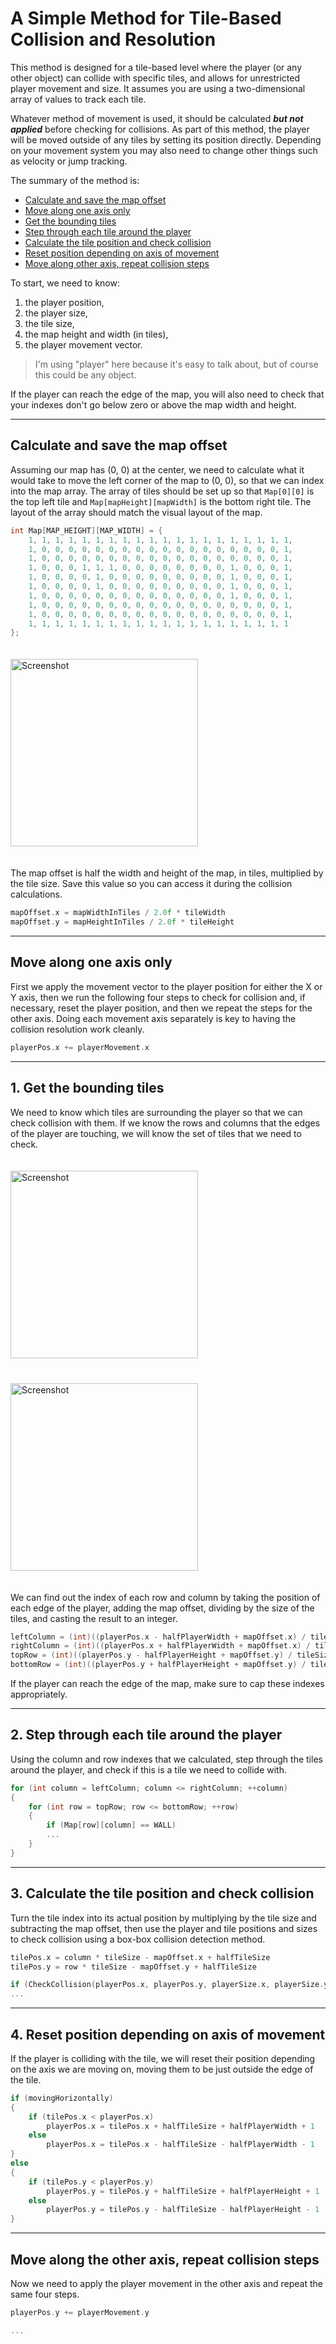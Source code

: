 # A Simple Method for Tile-Based Collision and Resolution

This method is designed for a tile-based level where the player (or any other object) can collide with specific tiles, and allows for unrestricted player movement and size. It assumes you are using a two-dimensional array of values to track each tile.

Whatever method of movement is used, it should be calculated ***but not applied*** before checking for collisions. As part of this method, the player will be moved outside of any tiles by setting its position directly. Depending on your movement system you may also need to change other things such as velocity or jump tracking.

The summary of the method is:

- [Calculate and save the map offset](#calculate-the-map-offset)
- [Move along one axis only](#move-along-one-axis-only)
- [Get the bounding tiles](#1-get-the-bounding-tiles)
- [Step through each tile around the player](#2-step-through-each-tile-around-the-player)
- [Calculate the tile position and check collision](#3-calculate-the-tile-position-and-check-collision)
- [Reset position depending on axis of movement](#4-reset-position-depending-on-axis-of-movement)
- [Move along other axis, repeat collision steps](#move-along-the-other-axis-repeat-collision-steps)

To start, we need to know:

1. the player position,
1. the player size,
1. the tile size,
1. the map height and width (in tiles),
1. the player movement vector.

> I'm using "player" here because it's easy to talk about, but of course this could be any object.

If the player can reach the edge of the map, you will also need to check that your indexes don't go below zero or above the map width and height.

---

## Calculate and save the map offset

Assuming our map has (0, 0) at the center, we need to calculate what it would take to move the left corner of the map to (0, 0), so that we can index into the map array. The array of tiles should be set up so that `Map[0][0]` is the top left tile and `Map[mapHeight][mapWidth]` is the bottom right tile. The layout of the array should match the visual layout of the map.

```C
int Map[MAP_HEIGHT][MAP_WIDTH] = {
	1, 1, 1, 1, 1, 1, 1, 1, 1, 1, 1, 1, 1, 1, 1, 1, 1, 1, 1, 1,
	1, 0, 0, 0, 0, 0, 0, 0, 0, 0, 0, 0, 0, 0, 0, 0, 0, 0, 0, 1,
	1, 0, 0, 0, 0, 0, 0, 0, 0, 0, 0, 0, 0, 0, 0, 0, 0, 0, 0, 1,
	1, 0, 0, 0, 1, 1, 1, 0, 0, 0, 0, 0, 0, 0, 0, 1, 0, 0, 0, 1,
	1, 0, 0, 0, 0, 1, 0, 0, 0, 0, 0, 0, 0, 0, 0, 1, 0, 0, 0, 1,
	1, 0, 0, 0, 0, 1, 0, 0, 0, 0, 0, 0, 0, 0, 0, 1, 0, 0, 0, 1,
	1, 0, 0, 0, 0, 0, 0, 0, 0, 0, 0, 0, 0, 0, 0, 1, 0, 0, 0, 1,
	1, 0, 0, 0, 0, 0, 0, 0, 0, 0, 0, 0, 0, 0, 0, 0, 0, 0, 0, 1,
	1, 0, 0, 0, 0, 0, 0, 0, 0, 0, 0, 0, 0, 0, 0, 0, 0, 0, 0, 1,
	1, 1, 1, 1, 1, 1, 1, 1, 1, 1, 1, 1, 1, 1, 1, 1, 1, 1, 1, 1
};
```

<img src="https://github.com/DigiPen-Faculty/DigiPen-Graphics-Library/blob/main/docs/images/tilemap/blank-map.png" height=300 alt="Screenshot" vspace=20>

The map offset is half the width and height of the map, in tiles, multiplied by the tile size. Save this value so you can access it during the collision calculations.

```C
mapOffset.x = mapWidthInTiles / 2.0f * tileWidth
mapOffset.y = mapHeightInTiles / 2.0f * tileHeight
```

---

## Move along one axis only

First we apply the movement vector to the player position for either the X or Y axis, then we run the following four steps to check for collision and, if necessary, reset the player position, and then we repeat the steps for the other axis. Doing each movement axis separately is key to having the collision resolution work cleanly.

```C
playerPos.x += playerMovement.x
```

---

## 1. Get the bounding tiles

We need to know which tiles are surrounding the player so that we can check collision with them. If we know the rows and columns that the edges of the player are touching, we will know the set of tiles that we need to check.

<img src="https://github.com/DigiPen-Faculty/DigiPen-Graphics-Library/blob/main/docs/images/tilemap/edges.png" height=300 alt="Screenshot" vspace=20>
<img src="https://github.com/DigiPen-Faculty/DigiPen-Graphics-Library/blob/main/docs/images/tilemap/edges-highlight.png" height=300 alt="Screenshot" vspace=20>

We can find out the index of each row and column by taking the position of each edge of the player, adding the map offset, dividing by the size of the tiles, and casting the result to an integer.

```C
leftColumn = (int)((playerPos.x - halfPlayerWidth + mapOffset.x) / tileSize)
rightColumn = (int)((playerPos.x + halfPlayerWidth + mapOffset.x) / tileSize)
topRow = (int)((playerPos.y - halfPlayerHeight + mapOffset.y) / tileSize)
bottomRow = (int)((playerPos.y + halfPlayerHeight + mapOffset.y) / tileSize)
```

If the player can reach the edge of the map, make sure to cap these indexes appropriately.

----

## 2. Step through each tile around the player

Using the column and row indexes that we calculated, step through the tiles around the player, and check if this is a tile we need to collide with.

```C
for (int column = leftColumn; column <= rightColumn; ++column)
{
    for (int row = topRow; row <= bottomRow; ++row)
    {
        if (Map[row][column] == WALL)
        ...
    }
}
```

---

## 3. Calculate the tile position and check collision

Turn the tile index into its actual position by multiplying by the tile size and subtracting the map offset, then use the player and tile positions and sizes to check collision using a box-box collision detection method.

```C
tilePos.x = column * tileSize - mapOffset.x + halfTileSize
tilePos.y = row * tileSize - mapOffset.y + halfTileSize

if (CheckCollision(playerPos.x, playerPos.y, playerSize.x, playerSize.y, tilePos.x, tilePos.y, tileSize.x, tileSize.y))
...
```

---

## 4. Reset position depending on axis of movement

If the player is colliding with the tile, we will reset their position depending on the axis we are moving on, moving them to be just outside the edge of the tile.

```C
if (movingHorizontally)
{
    if (tilePos.x < playerPos.x)
        playerPos.x = tilePos.x + halfTileSize + halfPlayerWidth + 1
    else
        playerPos.x = tilePos.x - halfTileSize - halfPlayerWidth - 1
}
else
{
    if (tilePos.y < playerPos.y)
        playerPos.y = tilePos.y + halfTileSize + halfPlayerHeight + 1
    else
        playerPos.y = tilePos.y - halfTileSize - halfPlayerHeight - 1
}
```

---

## Move along the other axis, repeat collision steps

Now we need to apply the player movement in the other axis and repeat the same four steps.

```C
playerPos.y += playerMovement.y

...
```